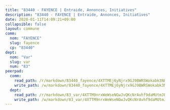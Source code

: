 ```yaml
---
title: "83440 - FAYENCE | Entraide, Annonces, Initiatives"
description: "83440 - FAYENCE | Entraide, Annonces, Initiatives"
date: 2020-01-11T14:09:21+09:00
collapsible: false
layout: commune
comm:
  nom: "FAYENCE"
  slug: fayence
  cp: "83440"
dept:
  nom: "Var"
  slug: var
  num: "83"
peerpad:
  comm:
    read_path: /r/markdown/83440_fayence/4XTTMEj6yNjrx9GJ9BWRSWokabk3NEFMXd7EFPqK7QoU9iWwu
    write_path: /w/markdown/83440_fayence/4XTTMEj6yNjrx9GJ9BWRSWokabk3NEFMXd7EFPqK7QoU9iWwu-K3TgUy8kYGsu9PBSyR9W9cfAN32q4KatrehC54GAjorxdrtQ3KPEwscH4GuQjmjwVGG9jX1TDJStxawm347Ett1D2UQvEvni4Qq4YWDQ7RDmsMvJPBcaN4ALvvu4SHcNqc1xvkkB
  dept:
    read_path: /r/markdown/83_var/4XTTM9nrxWeWseNGwJvQKcNrAvhf9daMUtmJFyuTCRVRxiQhJ
    write_path: /w/markdown/83_var/4XTTM9nrxWeWseNGwJvQKcNrAvhf9daMUtmJFyuTCRVRxiQhJ-K3TgTkbV5EeE5ztheh8tn4MGBxq8r8BVQdiSVrn3rAQKUfBUzy1SpnL7kiXYD24VhE1ooCba4S1a12268DXaVL5Dh1W3oDQu8Yj58kjUk3PAVaf4GwZWkisJBFW5Z6TWnf5Ads7a
---
```



